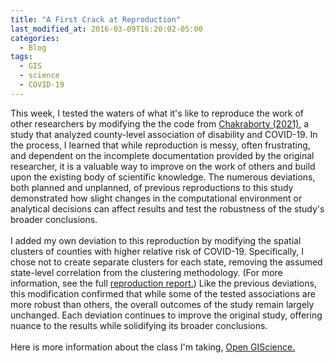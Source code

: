 ```yaml
---
title: "A First Crack at Reproduction"
last_modified_at: 2016-03-09T16:20:02-05:00
categories:
  - Blog
tags:
  - GIS
  - science
  - COVID-19
---
```


This week, I tested the waters of what it's like to reproduce the work of other researchers by modifying the the code from [Chakraborty (2021)](https://doi.org/10.1016/j.dhjo.2020.101007), a study that analyzed county-level association of disability and COVID-19.
In the process, I learned that while reproduction is messy, often frustrating, and dependent on the incomplete documentation provided by the original researcher, it is a valuable way to improve on the work of others and build upon the existing body of scientific knowledge.
The numerous deviations, both planned and unplanned, of previous reproductions to this study demonstrated how slight changes in the computational environment or analytical decisions can affect results
and test the robustness of the study's broader conclusions.\
\
I added my own deviation to this reproduction by modifying the spatial clusters of counties with higher relative risk of COVID-19.
Specifically, I chose not to create separate clusters for each state, removing the assumed state-level correlation from the clustering methodology.
(For more information, see the full [reproduction report.](http://alanalutz.github.io/RPr-Chakraborty-2021/))
Like the previous deviations, this modification confirmed that while some of the tested associations are more robust than others, the overall outcomes of the study remain largely unchanged.
Each deviation continues to improve the original study, offering nuance to the results while solidifying its broader conclusions.\
\
Here is more information about the class I'm taking, [Open GIScience.](http://opengisci.github.io)